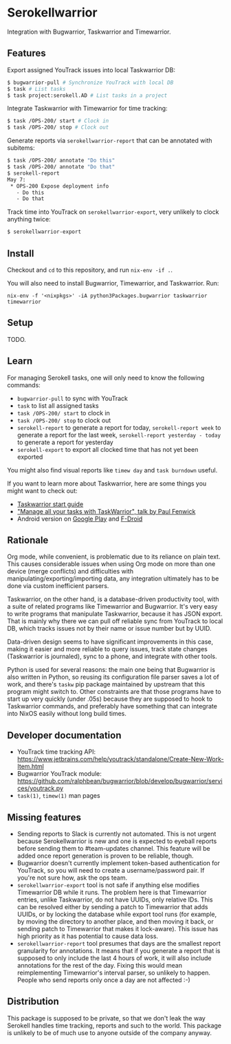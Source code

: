 # Serokellwarrior

Integration with Bugwarrior, Taskwarrior and Timewarrior.

## Features

Export assigned YouTrack issues into local Taskwarrior DB:
```sh
$ bugwarrior-pull # Synchronize YouTrack with local DB
$ task # List tasks
$ task project:serokell.AD # List tasks in a project
```

Integrate Taskwarrior with Timewarrior for time tracking:
```sh
$ task /OPS-200/ start # Clock in
$ task /OPS-200/ stop # Clock out
```

Generate reports via `serokellwarrior-report` that can be annotated
with subitems:
```sh  
$ task /OPS-200/ annotate "Do this"
$ task /OPS-200/ annotate "Do that"
$ serokell-report
May 7:
 * OPS-200 Expose deployment info
   - Do this
   - Do that
```

Track time into YouTrack on `serokellwarrior-export`, very unlikely
to clock anything twice:
```sh
$ serokellwarrior-export
```

## Install

Checkout and `cd` to this repository, and run `nix-env -if .`.

You will also need to install Bugwarrior, Timewarrior, and Taskwarrior. Run: 

```
nix-env -f '<nixpkgs>' -iA python3Packages.bugwarrior taskwarrior timewarrior
```

## Setup

TODO.

## Learn

For managing Serokell tasks, one will only need to know the following commands:

* `bugwarrior-pull` to sync with YouTrack
* `task` to list all assigned tasks
* `task /OPS-200/ start` to clock in
* `task /OPS-200/ stop` to clock out
* `serokell-report` to generate a report for today,
  `serokell-report week` to generate a report for the last week,
  `serokell-report yesterday - today` to generate a report for yesterday
* `serokell-export` to export all clocked time that has not yet been exported

You might also find visual reports like `timew day` and `task burndown` useful.

If you want to learn more about Taskwarrior, here are some things you might
want to check out:

* [Taskwarrior start guide][taskwarrior-start-guide]
* ["Manage all your tasks with TaskWarrior", talk by Paul Fenwick][taskwarrior-pjf-talk]
* Android version on [Google Play][taskwarrior-gplay] and [F-Droid][taskwarrior-fdroid]

[taskwarrior-fdroid]: https://f-droid.org/en/packages/kvj.taskw/
[taskwarrior-gplay]: https://play.google.com/store/apps/details?id=com.taskwc2
[taskwarrior-pjf-talk]: https://www.youtube.com/watch?v=zl68asL9jZA
[taskwarrior-start-guide]: https://taskwarrior.org/docs/start.html

## Rationale

Org mode, while convenient, is problematic due to its reliance on plain text.
This causes considerable issues when using Org mode on more than one device
(merge conflicts) and difficulties with manipulating/exporting/importing data,
any integration ultimately has to be done via custom inefficient parsers.

Taskwarrior, on the other hand, is a database-driven productivity tool, with a
suite of related programs like Timewarrior and Bugwarrior. It's very easy to
write programs that manipulate Taskwarrior, because it has JSON export.  That is
mainly why there we can pull off reliable sync from YouTrack to local DB, which
tracks issues not by their name or issue number but by UUID.

Data-driven design seems to have significant improvements in this case, making
it easier and more reliable to query issues, track state changes (Taskwarrior is
journaled), sync to a phone, and integrate with other tools.

Python is used for several reasons: the main one being that Bugwarrior is also
written in Python, so reusing its configuration file parser saves a lot of work,
and there's `taskw` pip package maintained by upstream that this program might
switch to. Other constraints are that those programs have to start up very
quickly (under .05s) because they are supposed to hook to Taskwarrior commands,
and preferably have something that can integrate into NixOS easily without long
build times.

## Developer documentation

* YouTrack time tracking API:
  https://www.jetbrains.com/help/youtrack/standalone/Create-New-Work-Item.html
* Bugwarrior YouTrack module:
  https://github.com/ralphbean/bugwarrior/blob/develop/bugwarrior/services/youtrack.py
* `task(1)`, `timew(1)` man pages

## Missing features

* Sending reports to Slack is currently not automated. This is not urgent
  because Serokellwarrior is new and one is expected to eyeball reports before
  sending them to #team-updates channel. This feature will be added once report
  generation is proven to be reliable, though.
* Bugwarrior doesn't currently implement token-based authentication for
  YouTrack, so you will need to create a username/password pair. If you're not
  sure how, ask the ops team.
* `serokellwarrior-export` tool is not safe if anything else modifies
  Timewarrior DB while it runs. The problem here is that Timewarrior entries,
  unlike Taskwarrior, do not have UUIDs, only relative IDs. This can be resolved
  either by sending a patch to Timewarrior that adds UUIDs, or by locking the
  database while export tool runs (for example, by moving the directory to
  another place, and then moving it back, or sending patch to Timewarrior that
  makes it lock-aware).  This issue has high priority as it has potential to
  cause data loss.
* `serokellwarrior-report` tool presumes that days are the smallest report
  granularity for annotations. It means that if you generate a report that is
  supposed to only include the last 4 hours of work, it will also include
  annotations for the rest of the day. Fixing this would mean reimplementing
  Timewarrior's interval parser, so unlikely to happen. People who send reports
  only once a day are not affected :-)

## Distribution

This package is supposed to be private, so that we don't leak the way Serokell
handles time tracking, reports and such to the world. This package is unlikely
to be of much use to anyone outside of the company anyway.
